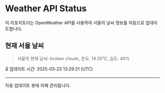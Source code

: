 
# Weather API Status

이 리포지토리는 OpenWeather API를 사용하여 서울의 날씨 정보를 자동으로 업데이트합니다.

## 현재 서울 날씨
> 서울의 현재 날씨: broken clouds, 온도: 14.35°C, 습도: 40%

⏳ 업데이트 시간: 2025-03-23 13:29:21 (UTC)

---
자동 업데이트 봇에 의해 관리됩니다.
